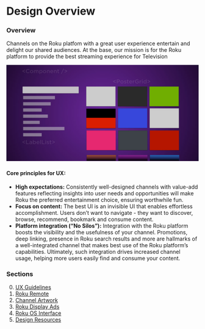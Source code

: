 # Design Overview

### Overview

Channels on the Roku platfom with a great user experience entertain and delight our shared audiences.  At the base, our mission is for the Roku platform to provide the best streaming experience for Television

![roku os](../images/roku-homescreen.jpg)

#### Core principles for UX:
* **High expectations:** Consistently well-designed channels with value-add features reflecting insights into user needs and opportunities will make Roku the preferred entertainment choice, ensuring worthwhile fun.
* **Focus on content:** The best UI is an invisible UI that enables effortless accomplishment. Users don’t want to navigate - they want to discover, browse, recommend, bookmark and consume content.
* **Platform integration (“No Silos”):** Integration with the Roku platform boosts the visibility and the usefulness of your channel. Promotions, deep linking, presence in Roku search results and more are hallmarks of a well-integrated channel that makes best use of the Roku platform’s capabilities.  Ultimately, such integration drives increased channel usage, helping more users easily find and consume your content.


### Sections
0. [UX Guidelines](design-guidelines.md)
1. [Roku Remote](roku-remote.md)
2. [Channel Artwork](channel-artwork.md)
3. [Roku Display Ads](display-ads.md)
4. [Roku OS Interface](roku-os-interface.md)
5. [Design Resources](design-resources.md)
